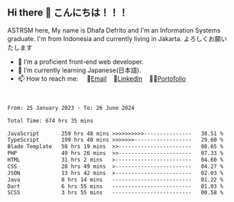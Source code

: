 ## Hi there 👋 こんにちは！！！
ASTRSM here, My name is Dhafa Defrito and I'm an Information Systems graduate. I'm from Indonesia and currently living in Jakarta. よろしくお願いたします

- 🔭 I’m a proficient front-end web developer.
- 🌱 I’m currently learning Japanese(日本語).
- 📫 How to reach me: &nbsp;&nbsp;&nbsp;&nbsp;📧[Email](ddefrito@gmail.com)&nbsp;&nbsp;&nbsp;&nbsp;💼[LinkedIn](https://www.linkedin.com/in/dhafa-defrita-rama-yudistira-9357a9229/)&nbsp;&nbsp;&nbsp;&nbsp;👨‍🎨[Portofolio](https://ddefrito.vercel.app/)
<br>
<!-- <p align="left">
<a href="https://github.com/ASTRSM">
  <img height="180em" src="https://github-readme-stats-eight-theta.vercel.app/api?username=ASTRSM&show_icons=true&theme=dracula&include_all_commits=true&count_private=true"/>
  <img height="180em" src="https://github-readme-stats-eight-theta.vercel.app/api/top-langs/?username=ASTRSM&layout=compact&langs_count=8&theme=dracula"/>
</a>
</p> -->

<!--START_SECTION:waka-->

```txt
From: 25 January 2023 - To: 26 June 2024

Total Time: 674 hrs 35 mins

JavaScript       259 hrs 48 mins >>>>>>>>>>---------------   38.51 %
TypeScript       199 hrs 40 mins >>>>>>>------------------   29.60 %
Blade Template   58 hrs 19 mins  >>-----------------------   08.65 %
PHP              49 hrs 26 mins  >>-----------------------   07.33 %
HTML             31 hrs 2 mins   >------------------------   04.60 %
CSS              28 hrs 49 mins  >------------------------   04.27 %
JSON             13 hrs 42 mins  >------------------------   02.03 %
Java             8 hrs 14 mins   -------------------------   01.22 %
Dart             6 hrs 55 mins   -------------------------   01.03 %
SCSS             3 hrs 55 mins   -------------------------   00.58 %
```

<!--END_SECTION:waka-->
